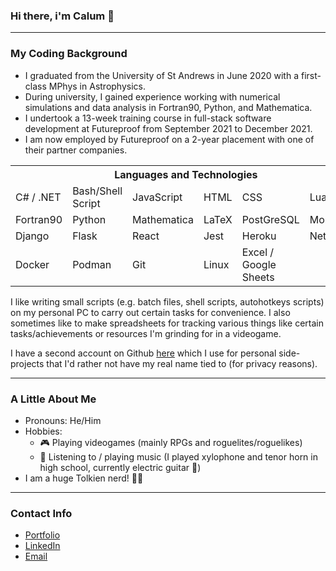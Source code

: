 ### Hi there, i'm Calum 👋

-------

### My Coding Background

- I graduated from the University of St Andrews in June 2020 with a first-class MPhys in Astrophysics.
- During university, I gained experience working with numerical simulations and data analysis in Fortran90, Python, and Mathematica.
- I undertook a 13-week training course in full-stack software development at Futureproof from September 2021 to December 2021.
- I am now employed by Futureproof on a 2-year placement with one of their partner companies.

<table>
    <tr><th colspan="6">Languages and Technologies</th></tr>
    <tr>
        <td>C# / .NET</td>
        <td>Bash/Shell Script</td>
        <td>JavaScript</td>
        <td>HTML</td>
        <td>CSS</td>
        <td>Lua</td>
    </tr>
    <tr>
        <td>Fortran90</td>
        <td>Python</td>
        <td>Mathematica</td>
        <td>LaTeX</td>
        <td>PostGreSQL</td>
        <td>MongoDB</td>
    </tr>
    <tr>
        <td>Django</td>
        <td>Flask</td>
        <td>React</td>
        <td>Jest</td>
        <td>Heroku</td>
        <td>Netlify</td>
    </tr>
    <tr>
        <td>Docker</td>
        <td>Podman</td>
        <td>Git</td>
        <td>Linux</td>
        <td>Excel / Google Sheets</td>
        <td></td>
    </tr>
</table>

I like writing small scripts (e.g. batch files, shell scripts, autohotkeys scripts) on my personal PC to carry out certain tasks for convenience.
I also sometimes like to make spreadsheets for tracking various things like certain tasks/achievements or resources I'm grinding for in a videogame.

I have a second account on Github [here](https://github.com/Fellshadow) which I use for personal side-projects that I'd rather not have my real name tied to (for privacy reasons).

-------

### A Little About Me

- Pronouns: He/Him
- Hobbies: 
  - 🎮 Playing videogames (mainly RPGs and roguelites/roguelikes)
  - 🎼 Listening to / playing music (I played xylophone and tenor horn in high school, currently electric guitar 🎸)
- I am a huge Tolkien nerd! 🧙‍♂️

------

### Contact Info

- [Portfolio](https://calum-mcdougall.netlify.app/)
- [LinkedIn](https://www.linkedin.com/in/calum-mcdougall-07539b227/)
- [Email](mailto:c_mcdougall97@yahoo.co.uk)
